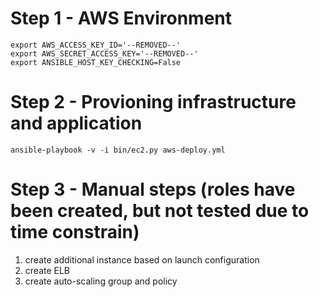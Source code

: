 # Step 1 - AWS Environment 
```
export AWS_ACCESS_KEY_ID='--REMOVED--'
export AWS_SECRET_ACCESS_KEY='--REMOVED--'
export ANSIBLE_HOST_KEY_CHECKING=False
```

# Step 2 - Provioning infrastructure and application
```
ansible-playbook -v -i bin/ec2.py aws-deploy.yml
```

# Step 3 - Manual steps (roles have been created, but not tested due to time constrain)
1. create additional instance based on launch configuration
2. create ELB
3. create auto-scaling group and policy

